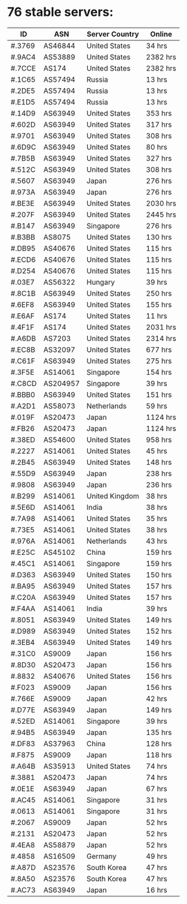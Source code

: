 # 76 stable servers:

| ID | ASN | Server Country | Online |
| ------ | ------ | ------ | ------ |
| #.3769 | AS46844 | United States | 34 hrs |
| #.9AC4 | AS53889 | United States | 2382 hrs |
| #.7CCE | AS174 | United States | 2382 hrs |
| #.1C65 | AS57494 | Russia | 13 hrs |
| #.2DE5 | AS57494 | Russia | 13 hrs |
| #.E1D5 | AS57494 | Russia | 13 hrs |
| #.14D9 | AS63949 | United States | 353 hrs |
| #.602D | AS63949 | United States | 317 hrs |
| #.9701 | AS63949 | United States | 308 hrs |
| #.6D9C | AS63949 | United States | 80 hrs |
| #.7B5B | AS63949 | United States | 327 hrs |
| #.512C | AS63949 | United States | 308 hrs |
| #.5607 | AS63949 | Japan | 276 hrs |
| #.973A | AS63949 | Japan | 276 hrs |
| #.BE3E | AS63949 | United States | 2030 hrs |
| #.207F | AS63949 | United States | 2445 hrs |
| #.B147 | AS63949 | Singapore | 276 hrs |
| #.B3BB | AS8075 | United States | 130 hrs |
| #.DB95 | AS40676 | United States | 115 hrs |
| #.ECD6 | AS40676 | United States | 115 hrs |
| #.D254 | AS40676 | United States | 115 hrs |
| #.03E7 | AS56322 | Hungary | 39 hrs |
| #.8C1B | AS63949 | United States | 250 hrs |
| #.6EF8 | AS63949 | United States | 155 hrs |
| #.E6AF | AS174 | United States | 11 hrs |
| #.4F1F | AS174 | United States | 2031 hrs |
| #.A6DB | AS7203 | United States | 2314 hrs |
| #.EC8B | AS32097 | United States | 677 hrs |
| #.C61F | AS63949 | United States | 275 hrs |
| #.3F5E | AS14061 | Singapore | 154 hrs |
| #.C8CD | AS204957 | Singapore | 39 hrs |
| #.BBB0 | AS63949 | United States | 151 hrs |
| #.A2D1 | AS58073 | Netherlands | 59 hrs |
| #.019F | AS20473 | Japan | 1124 hrs |
| #.FB26 | AS20473 | Japan | 1124 hrs |
| #.38ED | AS54600 | United States | 958 hrs |
| #.2227 | AS14061 | United States | 45 hrs |
| #.2B45 | AS63949 | United States | 148 hrs |
| #.55D9 | AS63949 | Japan | 238 hrs |
| #.9808 | AS63949 | Japan | 236 hrs |
| #.B299 | AS14061 | United Kingdom | 38 hrs |
| #.5E6D | AS14061 | India | 38 hrs |
| #.7A98 | AS14061 | United States | 35 hrs |
| #.73E5 | AS14061 | United States | 38 hrs |
| #.976A | AS14061 | Netherlands | 43 hrs |
| #.E25C | AS45102 | China | 159 hrs |
| #.45C1 | AS14061 | Singapore | 159 hrs |
| #.D363 | AS63949 | United States | 150 hrs |
| #.BA95 | AS63949 | United States | 157 hrs |
| #.C20A | AS63949 | United States | 157 hrs |
| #.F4AA | AS14061 | India | 39 hrs |
| #.8051 | AS63949 | United States | 149 hrs |
| #.D989 | AS63949 | United States | 152 hrs |
| #.3EB4 | AS63949 | United States | 149 hrs |
| #.31C0 | AS9009 | Japan | 156 hrs |
| #.8D30 | AS20473 | Japan | 156 hrs |
| #.8832 | AS40676 | United States | 156 hrs |
| #.F023 | AS9009 | Japan | 156 hrs |
| #.766E | AS9009 | Japan | 42 hrs |
| #.D77E | AS63949 | Japan | 149 hrs |
| #.52ED | AS14061 | Singapore | 39 hrs |
| #.94B5 | AS63949 | Japan | 135 hrs |
| #.DF83 | AS37963 | China | 128 hrs |
| #.F875 | AS9009 | Japan | 118 hrs |
| #.A64B | AS35913 | United States | 74 hrs |
| #.3881 | AS20473 | Japan | 74 hrs |
| #.0E1E | AS63949 | Japan | 67 hrs |
| #.AC45 | AS14061 | Singapore | 31 hrs |
| #.0613 | AS14061 | Singapore | 31 hrs |
| #.2067 | AS9009 | Japan | 52 hrs |
| #.2131 | AS20473 | Japan | 52 hrs |
| #.4EA8 | AS58879 | Japan | 52 hrs |
| #.4858 | AS16509 | Germany | 49 hrs |
| #.A87D | AS23576 | South Korea | 47 hrs |
| #.8A50 | AS23576 | South Korea | 47 hrs |
| #.AC73 | AS63949 | Japan | 16 hrs |

